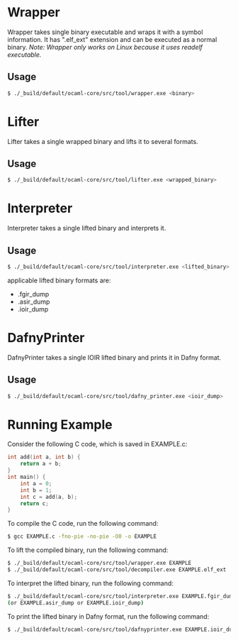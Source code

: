 # Wrapper

Wrapper takes single binary executable and wraps it with a symbol information.
It has ".elf_ext" extension and can be executed as a normal binary.
*Note: Wrapper only works on Linux because it uses readelf executable.*

## Usage

```bash
$ ./_build/default/ocaml-core/src/tool/wrapper.exe <binary> 
```


# Lifter
Lifter takes a single wrapped binary and lifts it to several formats.

## Usage

```bash
$ ./_build/default/ocaml-core/src/tool/lifter.exe <wrapped_binary> 
```

# Interpreter
Interpreter takes a single lifted binary and interprets it.

## Usage

```bash
$ ./_build/default/ocaml-core/src/tool/interpreter.exe <lifted_binary> 
```

applicable lifted binary formats are:
- .fgir_dump
- .asir_dump
- .ioir_dump

# DafnyPrinter
DafnyPrinter takes a single IOIR lifted binary and prints it in Dafny format.

## Usage

```bash
$ ./_build/default/ocaml-core/src/tool/dafny_printer.exe <ioir_dump> 
```


# Running Example

Consider the following C code, which is saved in EXAMPLE.c:

```c
int add(int a, int b) {
    return a + b;
}
int main() {
    int a = 0;
    int b = 1;
    int c = add(a, b);
    return c;
}
```

To compile the C code, run the following command:

```bash
$ gcc EXAMPLE.c -fno-pie -no-pie -O0 -o EXAMPLE
```

To lift the compiled binary, run the following command:

```bash
$ ./_build/default/ocaml-core/src/tool/wrapper.exe EXAMPLE
$ ./_build/default/ocaml-core/src/tool/decompiler.exe EXAMPLE.elf_ext
```

To interpret the lifted binary, run the following command:

```bash
$ ./_build/default/ocaml-core/src/tool/interpreter.exe EXAMPLE.fgir_dump
(or EXAMPLE.asir_dump or EXAMPLE.ioir_dump)
```

To print the lifted binary in Dafny format, run the following command:

```bash
$ ./_build/default/ocaml-core/src/tool/dafnyprinter.exe EXAMPLE.ioir_dump
```
